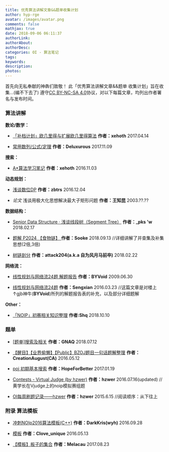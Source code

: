 ```yaml
---
title: 优秀算法讲解文章&&题单收集计划
author: hyp-rge
avatar: /images/avatar.png
comments: false
mathjax: true
date: 2018-09-06 06:11:37
authorLink:
authorAbout:
authorDesc:
categories: OI - 算法笔记
tags:
keywords:
description:
photos:
---
```

首先向无私奉献的神犇们致敬！
此「优秀算法讲解文章&&题单 收集计划」旨在收集...(编不下去了)
遵守[CC BY-NC-SA 4.0](https://creativecommons.org/licenses/by-nc-sa/4.0/)协议，对以下每篇文章，均列出作者署名与发布时间。
### 算法讲解

**数论/数学：**

- [「补档计划」欧几里得与扩展欧几里得算法](https://blog.xehoth.cc/DurationPlan-gcd-exgcd/) 
**作者：xehoth**  2017.04.14

- [常用数列/公式/定理](https://anthonyledger.github.io/math/2017/11/09/formula-1.html)
**作者：Deluxurous** 2017.11.09 

**搜索：**

- [A*算法学习笔记](https://blog.xehoth.cc/AStar/)
**作者：xehoth** 2016.11.03

**动态规划：**

- [浅谈数位DP](https://www.cnblogs.com/zbtrs/p/6106783.html)
**作者：zbtrs** 2016.12.04

- *论文* 浅谈用极大化思想解决最大子矩形问题
**作者：王知昆** 2003.??.??

**数据结构：**

- [Senior Data Structure · 浅谈线段树（Segment Tree）](https://pks-loving.blog.luogu.org/senior-data-structure-qian-tan-xian-duan-shu-segment-tree)
**作者：_pks 'w** 2018.02.17

- [题解 P2024 【食物链】
](https://www.luogu.org/blog/Sooke/solution-p2024)**作者：Sooke** 2018.09.13
//详细讲解了并查集及补集思想(2倍,3倍)

- [树链剖分](https://attack204.com/2018/02/22/%E6%A0%91%E9%93%BE%E5%89%96%E5%88%86/)
**作者：attack204(a.k.a 自为风月马前卒)** 2018.02.22

**网络流：**

- [线性规划与网络流24题 解题报告](https://www.byvoid.com/zhs/blog/lpf24-solution)
**作者：BYVoid** 2009.06.30

- [线性规划与网络流24题](https://blog.sengxian.com/solutions/networkflow-24-all)
**作者：Sengxian** 2016.03.23 
//这篇文章是对楼上↑gjb神牛(**BYVoid**)所列的解题报告表的补充，以及部分详细题解

**Other：**
- [「NOIP」初赛相关知识整理](https://blog.ishq.site/articles/NOIPreliminaries-Prepare)
**作者:Shq** 2018.10.10

### 题单

- [[题单]搜索及相关](https://fancydreams.ink/2018/07/12/%E9%A2%98%E5%8D%95%E6%90%9C%E7%B4%A2%E5%8F%8A%E7%9B%B8%E5%85%B3/)
**作者：GNAQ** 2018.07.12

- [【醒目】【业界偷懒】【Public】BZOJ题目一句话题解整理](https://blog.csdn.net/creationaugust/article/details/51387623)
**作者：CreationAugust(CA)** 2016.05.12

- [poj 初期基本搜索](https://blog.csdn.net/consciousman/article/details/54613292)
**作者：HopeForBetter** 2017.01.19

- [Contests - Virtual Judge (by hzwer)](https://vjudge.net/contest/#category=all&running=0&title=&owner=hzwer)
**作者：hzwer** 2016.07.16(updated)
//黄学长在Vjudge上的noip模拟赛组题

- [OI每周刷题记录——hzwer](http://hzwer.com/410.html)
**作者：hzwer** 2015.6.15
//阅读顺序：从下往上

### 附录 算法模板

- [冲刺NOIp2016算法模板(C++)](https://blog.csdn.net/u012709325/article/details/52686735)
**作者：DarkKris(wyh)** 2016.09.28

- [模板](https://blog.csdn.net/Clove_unique/article/details/51399458)
**作者：Clove_unique** 2016.05.13

- [【模板】板子的集合](https://www.cnblogs.com/Melacau/p/ban.html)
**作者：Melacau**  2017.08.23
